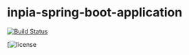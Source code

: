 # inpia-spring-boot-application

[![Build Status](https://travis-ci.org/arselfie/inpia-spring-boot-application.svg?branch=new_feature)](https://travis-ci.org/arselfie/inpia-spring-boot-application)

[![license](https://img.shields.io/github/license/arselfie/inpia-spring-boot-application)